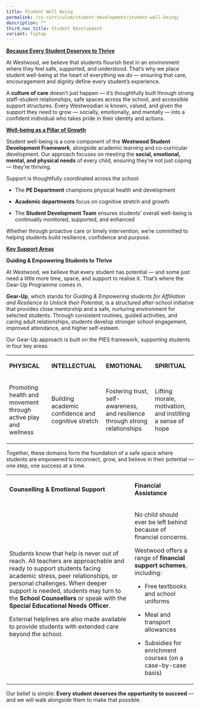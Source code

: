 ```yaml
---
title: Student Well Being
permalink: /co-curriculum/student-development/student-well-being/
description: ""
third_nav_title: Student Development
variant: tiptap
---
```

<p><strong><u>Because Every Student Deserves to Thrive</u></strong>
</p>
<p>At Westwood, we believe that students flourish best in an environment
where they feel safe, supported, and understood. That’s why we place student
well-being at the heart of everything we do — ensuring that care, encouragement
and dignity define every student’s experience.</p>
<p></p>
<p>A <strong>culture of care</strong> doesn’t just happen — it’s thoughtfully
built through strong staff-student relationships, safe spaces across the
school, and accessible support structures. Every Westwoodian is known,
valued, and given the support they need to grow — socially, emotionally,
and mentally — into a confident individual who takes pride in their identity
and actions.</p>
<p><strong><u>Well-being as a Pillar of Growth</u></strong>
</p>
<p>Student well-being is a core component of the <strong>Westwood Student Development Framework</strong>,
alongside academic learning and co-curricular development. Our approach
focuses on meeting the <strong>social, emotional, mental, and physical needs</strong> of
every child, ensuring they’re not just coping — they’re thriving.</p>
<p>Support is thoughtfully coordinated across the school:</p>
<ul data-tight="true" class="tight">
<li>
<p>The <strong>PE Department</strong> champions physical health and development</p>
</li>
<li>
<p><strong>Academic departments</strong> focus on cognitive stretch and growth</p>
</li>
<li>
<p>The <strong>Student Development Team</strong> ensures students’ overall
well-being is continually monitored, supported, and enhanced</p>
</li>
</ul>
<p>Whether through proactive care or timely intervention, we’re committed
to helping students build resilience, confidence and purpose.</p>
<p><strong><u>Key Support Areas</u></strong>
</p>
<p><strong>Guiding &amp; Empowering Students to Thrive</strong>
</p>
<p>At Westwood, we believe that every student has potential — and some just
need a little more time, space, and support to realise it. That’s where
the Gear-Up Programme comes in.</p>
<p><strong>Gear-Up</strong>, which stands for <em>Guiding &amp; Empowering students for Affiliation and Resilience to Unlock their Potential</em>,
is a structured after-school initiative that provides close mentorship
and a safe, nurturing environment for selected students. Through consistent
routines, guided activities, and caring adult relationships, students develop
stronger school engagement, improved attendance, and higher self-esteem.</p>
<p>Our Gear-Up approach is built on the PIES framework, supporting students
in four key areas:</p>
<table style="minWidth: 100px">
<colgroup>
<col>
<col>
<col>
<col>
</colgroup>
<tbody>
<tr>
<td rowspan="1" colspan="1">
<p><strong>PHYSICAL</strong>
</p>
</td>
<td rowspan="1" colspan="1">
<p><strong>INTELLECTUAL</strong>
</p>
</td>
<td rowspan="1" colspan="1">
<p><strong>EMOTIONAL</strong>
</p>
</td>
<td rowspan="1" colspan="1">
<p><strong>SPIRITUAL</strong>
</p>
</td>
</tr>
<tr>
<td rowspan="1" colspan="1">
<p>Promoting health and movement through active play and wellness</p>
</td>
<td rowspan="1" colspan="1">
<p>Building academic confidence and cognitive stretch</p>
</td>
<td rowspan="1" colspan="1">
<p>Fostering trust, self-awareness, and resilience through strong relationships</p>
</td>
<td rowspan="1" colspan="1">
<p>Lifting morale, motivation, and instilling a sense of hope</p>
</td>
</tr>
</tbody>
</table>
<p>Together, these domains form the foundation of a safe space where students
are empowered to reconnect, grow, and believe in their potential — one
step, one success at a time.</p>
<table style="minWidth: 50px">
<colgroup>
<col>
<col>
</colgroup>
<tbody>
<tr>
<td rowspan="1" colspan="1">
<p><strong>Counselling &amp; Emotional Support</strong>
</p>
</td>
<td rowspan="1" colspan="1">
<p><strong>Financial Assistance</strong>
</p>
</td>
</tr>
<tr>
<td rowspan="1" colspan="1">
<p>Students know that help is never out of reach. All teachers are approachable
and ready to support students facing academic stress, peer relationships,
or personal challenges. When deeper support is needed, students may turn
to the <strong>School Counsellors</strong> or speak with the <strong>Special Educational Needs Officer</strong>.</p>
<p>External helplines are also made available to provide students with extended
care beyond the school.</p>
</td>
<td rowspan="1" colspan="1">
<p>No child should ever be left behind because of financial concerns.</p>
<p>Westwood offers a range of <strong>financial support schemes</strong>,
including:</p>
<ul data-tight="true" class="tight">
<li>
<p>Free textbooks and school uniforms</p>
</li>
<li>
<p>Meal and transport allowances</p>
</li>
<li>
<p>Subsidies for enrichment courses (on a case-by-case basis)</p>
</li>
</ul>
</td>
</tr>
</tbody>
</table>
<p>Our belief is simple: <strong>Every student deserves the opportunity to succeed</strong> —
and we will walk alongside them to make that possible.</p>
<p></p>